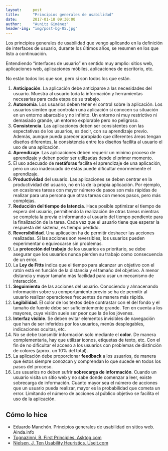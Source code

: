 ```yaml
---
layout:     post
title:      "Principios generales de usabilidad"
date:       2017-01-18 09:30:00
author:     "Aunitz Giménez"
header-img: "img/post-bg-05.jpg"
---
```


<p>Los principios generales de usabilidad que vengo aplicando en la definición de interfaces de usuario, durante los últimos años, se resumen en los que listo a continuación.</p>

<p>Entendiendo “interfaces de usuario” en sentido muy amplio: sitios web, aplicaciones web, aplicaciones móbiles, aplicaciones de escritorio, etc.</p>

<p>No están todos los que son, pero sí son todos los que están.</p>

<ol>
  <li><strong>Anticipación</strong>. La aplicación debe anticiparse a las necesidades del usuario. Muestra al usuario toda la información y herramientas necesarias para cada etapa de su trabajo.</li>
  <li><strong>Autonomía</strong>. Los usuarios deben tener el control sobre la aplicación. Los usuarios sienten que controlan una aplicación si conocen su situación en un entorno abarcable y no infinito. Un entorno ni muy restrictivo ni demasiado grande, un entorno explorable pero no peligroso.</li>
  <li><strong>Consistencia</strong>. Las aplicaciones deben ser consistentes con las expectativas de los usuarios, es decir, con su aprendizaje previo. Además, aunque pueda parecer apropiado que diferentes áreas tengan diseños diferentes, la consistencia entre los diseños facilita al usuario el uso de una aplicación.</li>
  <li><strong>Aprendizaje</strong>. Las aplicaciones deben requerir un mínimo proceso de aprendizaje y deben poder ser utilizadas desde el primer momento.</li>
  <li>El uso adecuado de <strong>metáforas</strong> facilita el aprendizaje de una aplicación, pero un uso inadecuado de estas puede dificultar enormemente el aprendizaje.</li>
  <li><strong>Productividad</strong> del usuario. Las aplicaciones se deben centrar en la productividad del usuario, no en la de la propia aplicación. Por ejemplo, en ocasiones tareas con mayor número de pasos son más rápidas de realizar para una persona que otras tareas con menos pasos, pero más complejas.</li>
  <li><strong>Reducción del tiempo de latencia</strong>. Hace posible optimizar el tiempo de espera del usuario, permitiendo la realización de otras tareas mientras se completa la previa e informando al usuario del tiempo pendiente para la finalización de la tarea. Cada vez que el usuario tiene que esperar la respuesta del sistema, es tiempo perdido.</li>
  <li><strong>Reversibilidad</strong>. Una aplicación ha de permitir deshacer las acciones realizadas. Si las acciones son reversibles, los usuarios pueden experimentar o equivocarse sin problemas.</li>
  <li>La <strong>protección del trabajo</strong> de los usuarios es prioritario, se debe asegurar que los usuarios nunca pierden su trabajo como consecuencia de un error.</li>
  <li>La <strong>Ley de Fitts</strong> indica que el tiempo para alcanzar un objetivo con el ratón está en función de la distancia y el tamaño del objetivo. A menor distancia y mayor tamaño más facilidad para usar un mecanismo de interacción.</li>
  <li><strong>Seguimiento</strong> de las acciones del usuario. Conociendo y almacenando información sobre su comportamiento previo se ha de permitir al usuario realizar operaciones frecuentes de manera más rápida.</li>
  <li><strong>Legibilidad</strong>. El color de los textos debe contrastar con el del fondo y el tamaño de fuente debe ser suficientemente grande. Ten en cuenta a los mayores, cuya visión suele ser peor que la de los jóvenes.</li>
  <li><strong>Interfaz visible</strong>. Se deben evitar elementos invisibles de navegación que han de ser inferidos por los usuarios, menús desplegables, indicaciones ocultas, etc.</li>
  <li>No se debe transmitir información solo mediante el <strong>color</strong>. De manera complementaria, hay que utilizar iconos, etiquetas de texto, etc. Con el fin de no dificultar el acceso a los usuarios con problemas de distinción de colores (aprox. un 10% del total).</li>
  <li>La aplicación debe proporcionar <strong>feedback</strong> a los usuarios, de manera que éstos siempre conozcan y comprendan lo que sucede en todos los pasos del proceso.</li>
  <li>Los usuarios no deben sufrir <strong>sobrecarga de información</strong>. Cuando un usuario visita un sitio web y no sabe donde comenzar a leer, existe sobrecarga de información. Cuanto mayor sea el número de acciones que un usuario pueda realizar, mayor es la probabilidad que cometa un error. Limitando el número de acciones al público objetivo se facilita el uso de la aplicación.</li>
</ol>

<h2 class="section-heading">Cómo lo hice</h2>

<ul>
  <li>Eduardo Manchón. Principios generales de usabilidad en sitios web. Ainda.info</li>
  <li><a href="http://asktog.com/atc/principles-of-interaction-design/">Tognazinni, B. First Principles. Asktog.com</a></li>
  <li><a href="https://www.nngroup.com/articles/ten-usability-heuristics/">Nielsen, J. Ten Usability Heuristics. Useit.com</a></li>
</ul>